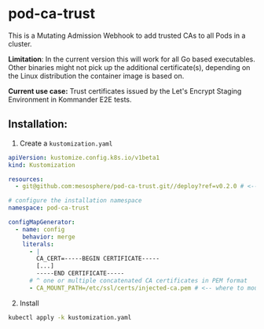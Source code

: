 # pod-ca-trust

This is a Mutating Admission Webhook to add trusted CAs to all Pods in a cluster.

**Limitation**: In the current version this will work for all Go based executables. Other binaries might not pick up the additional certificate(s), depending on the Linux distribution the container image is based on.

**Current use case:** Trust certificates issued by the Let's Encrypt Staging Environment in Kommander E2E tests.

## Installation:
1. Create a `kustomization.yaml`
```yaml
apiVersion: kustomize.config.k8s.io/v1beta1
kind: Kustomization

resources:
  - git@github.com:mesosphere/pod-ca-trust.git//deploy?ref=v0.2.0 # <-- set the version here

# configure the installation namespace
namespace: pod-ca-trust

configMapGenerator:
  - name: config
    behavior: merge
    literals:
      - |
        CA_CERT=-----BEGIN CERTIFICATE-----
        [...]
        -----END CERTIFICATE-----
      # ^ one or multiple concatenated CA certificates in PEM format
      - CA_MOUNT_PATH=/etc/ssl/certs/injected-ca.pem # <-- where to mount the CA, this is the default if not set
```
2. Install
```sh
kubectl apply -k kustomization.yaml
```
